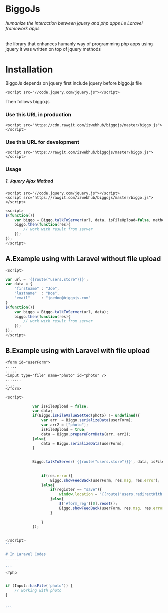 # BiggoJs 

###### humanize the interaction between jquery and php apps i.e Laravel framework apps 

the library that enhances humanly way  of programming php apps using jquery
it was written on top of jquery methods

# Installation 

<p>BiggoJs depends on jquery first include jquery before biggo.js file</p>

`<script src="//code.jquery.com/jquery.js"></script>`

<p>Then follows biggo.js </p>

### Use this URL in production

`<script src="https://cdn.rawgit.com/izwebhub/biggojs/master/biggo.js"></script>`

### Use this URL for development

`<script src="https://rawgit.com/izwebhub/biggojs/master/biggo.js"></script>`

### Usage
##### 1. Jquery Ajax Method
```
<script src="//code.jquery.com/jquery.js"></script>
<script src="https://rawgit.com/izwebhub/biggojs/master/biggo.js"></script>

```

```javascript
<script>
$(function(){
    var biggo = Biggo.talkToServer(url, data, isFileUpload=false, method='post', dataType='text', el=null,type='post');
    biggo.then(function(res){
        // work with result from server
    });
});
</script>

```

A.Example using with Laravel without file upload
------

```javascript
<script>

var url = '{{route("users.store")}}';
var data = {
    "firstname" : "Joe",
    "lastname"  : "Doe",
    "email"     : "joedoe@biggojs.com"
}
$(function(){
    var biggo = Biggo.talkToServer(url, data);
    biggo.then(function(res){
        // work with result from server
    });
});
</script>
```

B.Example using with Laravel with file upload
------

```
<form id="userForm">
.....
.....
<input type="file" name="photo" id="photo" />
.......
....
</form>
```

````javascript
<script>

            var isFileUpload = false;
            var data;
            if(Biggo.isFileValueSetted(photo) != undefined){
                var arr  = Biggo.serializeData(userForm);
                var arr2 = ["photo"];
                isFileUpload = true;
                data = Biggo.prepareFormData(arr, arr2);
            }else{
                data = Biggo.serializeData(userForm);
            }

           
            Biggo.talkToServer('{{route("users.store")}}', data, isFileUpload).then(function(res){
                
                
                if(res.error){
                    Biggo.showFeedBack(userForm, res.msg, res.error);
                }else{
                    if(register == "save"){
                        window.location = "{{route('users.redirectWith')}}";
                    }else{
                        $('#form_reg')[0].reset();
                        Biggo.showFeedBack(userForm, res.msg, res.error);
                    }
                                                                                                                                                                                                                                                                                                                      
                }
            });
            

</script>
```

# In Laravel Codes
------

```
<?php


if (Input::hasFile('photo')) {
    // working with photo
} 


```




